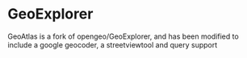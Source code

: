 # GeoExplorer

GeoAtlas is a fork of opengeo/GeoExplorer, and has been modified to include a google geocoder, a streetviewtool and query support